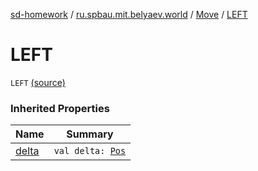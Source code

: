 [sd-homework](../../index.md) / [ru.spbau.mit.belyaev.world](../index.md) / [Move](index.md) / [LEFT](.)

# LEFT

`LEFT` [(source)](https://github.com/StasBel/sd-homework/blob/Roguelike/src/main/kotlin/ru/spbau/mit/belyaev/world/Geom.kt#L10)

### Inherited Properties

| Name | Summary |
|---|---|
| [delta](delta.md) | `val delta: `[`Pos`](../-pos/index.md) |
